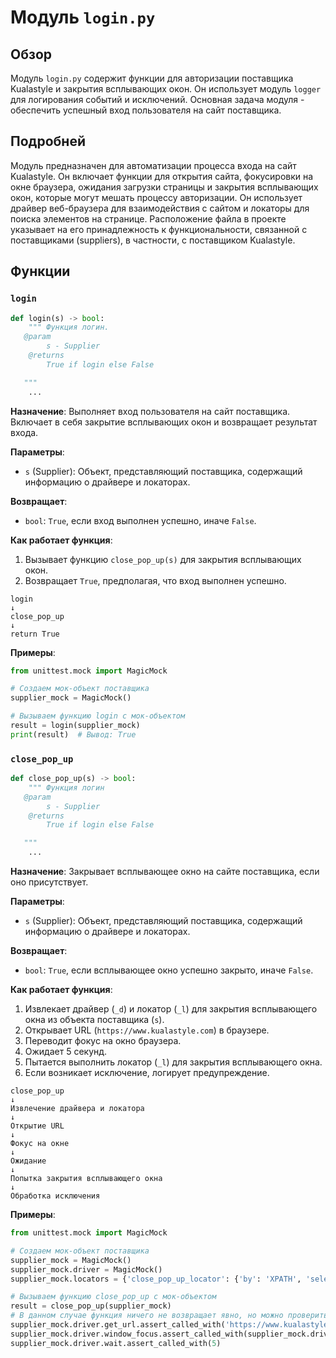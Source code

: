 # Модуль `login.py`

## Обзор

Модуль `login.py` содержит функции для авторизации поставщика Kualastyle и закрытия всплывающих окон. Он использует модуль `logger` для логирования событий и исключений. Основная задача модуля - обеспечить успешный вход пользователя на сайт поставщика.

## Подробней

Модуль предназначен для автоматизации процесса входа на сайт Kualastyle. Он включает функции для открытия сайта, фокусировки на окне браузера, ожидания загрузки страницы и закрытия всплывающих окон, которые могут мешать процессу авторизации. Он использует драйвер веб-браузера для взаимодействия с сайтом и локаторы для поиска элементов на странице. Расположение файла в проекте указывает на его принадлежность к функциональности, связанной с поставщиками (suppliers), в частности, с поставщиком Kualastyle.

## Функции

### `login`

```python
def login(s) -> bool:
    """ Функция логин. 
   @param
        s - Supplier
    @returns
        True if login else False

   """
    ...
```

**Назначение**:
Выполняет вход пользователя на сайт поставщика. Включает в себя закрытие всплывающих окон и возвращает результат входа.

**Параметры**:
- `s` (Supplier): Объект, представляющий поставщика, содержащий информацию о драйвере и локаторах.

**Возвращает**:
- `bool`: `True`, если вход выполнен успешно, иначе `False`.

**Как работает функция**:

1. Вызывает функцию `close_pop_up(s)` для закрытия всплывающих окон.
2. Возвращает `True`, предполагая, что вход выполнен успешно.

```
login
↓
close_pop_up
↓
return True
```

**Примеры**:

```python
from unittest.mock import MagicMock

# Создаем мок-объект поставщика
supplier_mock = MagicMock()

# Вызываем функцию login с мок-объектом
result = login(supplier_mock)
print(result)  # Вывод: True
```

### `close_pop_up`

```python
def close_pop_up(s) -> bool:
    """ Функция логин
   @param
        s - Supplier
    @returns
        True if login else False

   """
    ...
```

**Назначение**:
Закрывает всплывающее окно на сайте поставщика, если оно присутствует.

**Параметры**:
- `s` (Supplier): Объект, представляющий поставщика, содержащий информацию о драйвере и локаторах.

**Возвращает**:
- `bool`: `True`, если всплывающее окно успешно закрыто, иначе `False`.

**Как работает функция**:

1. Извлекает драйвер (`_d`) и локатор (`_l`) для закрытия всплывающего окна из объекта поставщика (`s`).
2. Открывает URL (`https://www.kualastyle.com`) в браузере.
3. Переводит фокус на окно браузера.
4. Ожидает 5 секунд.
5. Пытается выполнить локатор (`_l`) для закрытия всплывающего окна.
6. Если возникает исключение, логирует предупреждение.

```
close_pop_up
↓
Извлечение драйвера и локатора
↓
Открытие URL
↓
Фокус на окне
↓
Ожидание
↓
Попытка закрытия всплывающего окна
↓
Обработка исключения
```

**Примеры**:

```python
from unittest.mock import MagicMock

# Создаем мок-объект поставщика
supplier_mock = MagicMock()
supplier_mock.driver = MagicMock()
supplier_mock.locators = {'close_pop_up_locator': {'by': 'XPATH', 'selector': '//button[@id = "closeXButton"]'}}

# Вызываем функцию close_pop_up с мок-объектом
result = close_pop_up(supplier_mock)
# В данном случае функция ничего не возвращает явно, но можно проверить, что методы драйвера были вызваны
supplier_mock.driver.get_url.assert_called_with('https://www.kualastyle.com')
supplier_mock.driver.window_focus.assert_called_with(supplier_mock.driver)
supplier_mock.driver.wait.assert_called_with(5)